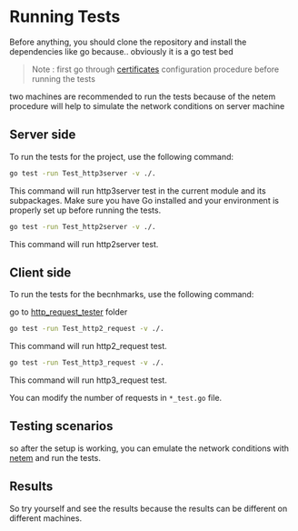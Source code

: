 # Running Tests

Before anything, you should clone the repository and install the dependencies like go because.. obviously it is a go test bed 

> Note : first go through [certificates](certs.md) configuration procedure before running the tests

two machines are recommended to run the tests because of the netem procedure will help to simulate the network conditions on server machine

## Server side
To run the tests for the project, use the following command:

```bash
go test -run Test_http3server -v ./.
```

This command will run http3server test in the current module and its subpackages. Make sure you have Go installed and your environment is properly set up before running the tests.

```bash
go test -run Test_http2server -v ./.
```

This command will run http2server test.

## Client side
To run the tests for the becnhmarks, use the following command:

go to [http_request_tester](./http_request_tester) folder

```bash
go test -run Test_http2_request -v ./.
```
This command will run http2_request test.

```bash
go test -run Test_http3_request -v ./.
```
This command will run http3_request test.

You can modify the number of requests in `*_test.go` file.

## Testing scenarios

so after the setup is working, you can emulate the network conditions with [netem](netem/tc.md) and run the tests.

## Results

So try yourself and see the results because the results can be different on different machines.